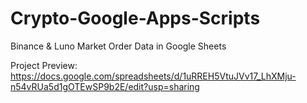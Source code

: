 # Crypto-Google-Apps-Scripts
Binance &amp; Luno Market Order Data in Google Sheets

Project Preview: https://docs.google.com/spreadsheets/d/1uRREH5VtuJVv17_LhXMju-n54vRUa5d1gOTEwSP9b2E/edit?usp=sharing
